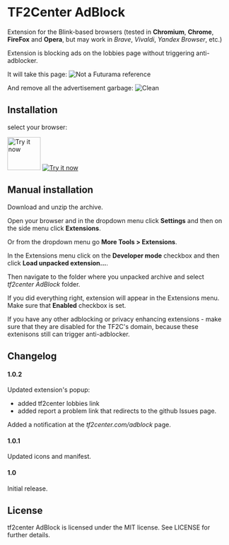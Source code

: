 # TF2Center AdBlock

Extension for the Blink-based browsers (tested in **Chromium**, **Chrome**, **FireFox** and **Opera**, but may work in *Brave*, *Vivaldi*, *Yandex Browser*, etc.)

Extension is blocking ads on the lobbies page without triggering anti-adblocker.

It will take this page:
![Not a Futurama reference](https://lut.im/E4sPNp95sd/HPvZabMYjtG7Yajq.JPG "Not a Futurama reference")

And remove all the advertisement garbage:
![Clean](https://lut.im/b9yAqsegti/0rwG3eMxbVMjtcsM.JPG "Clean")

## Installation

select your browser:

<a target="_blank" href="https://chrome.google.com/webstore/detail/tf2center-adblock/ggafejbhopolaieibdkojeaiaodcnmbb"><img style="height: 75px" alt="Try it now" src="https://cdn1.iconfinder.com/data/icons/logos-brands-1/24/logo_brand_brands_logos_chrome-64.png" title="Click here to install this sample from the Chrome Web Store"></img></a>      <a target="_blank" href="https://addons.mozilla.org/firefox/addon/tf2center-adblock/"><img alt="Try it now" src="https://cdn1.iconfinder.com/data/icons/logos-brands-1/24/logo_brand_brands_logos_firefox-64.png" title="Click here to install this sample from Mozilla Addons"></img></a>

## Manual installation

Download and unzip the archive.

Open your browser and in the dropdown menu click **Settings** and then on the side menu click **Extensions**.

Or from the dropdown menu go **More Tools > Extensions**.

In the Extensions menu click on the **Developer mode** checkbox and then click **Load unpacked extension...**.

Then navigate to the folder where you unpacked archive and select *tf2center AdBlock* folder.

If you did everything right, extension will appear in the Extensions menu. Make sure that **Enabled** checkbox is set.

If you have any other adblocking or privacy enhancing extensions - make sure that they are disabled for the TF2C's domain, because these extenisons still can trigger anti-adblocker.

## Changelog

#### 1.0.2
Updated extension's popup:
* added tf2center lobbies link
* added report a problem link that redirects to the github Issues page.

Added a notification at the *tf2center.com/adblock* page.

#### 1.0.1
Updated icons and manifest.
#### 1.0
Initial release.

## License

tf2center AdBlock is licensed under the MIT license. See LICENSE for further details.
